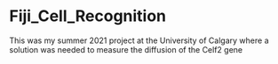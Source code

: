 # Fiji_Cell_Recognition

This was my summer 2021 project at the University of Calgary where a solution was needed to measure the diffusion of the Celf2 gene
